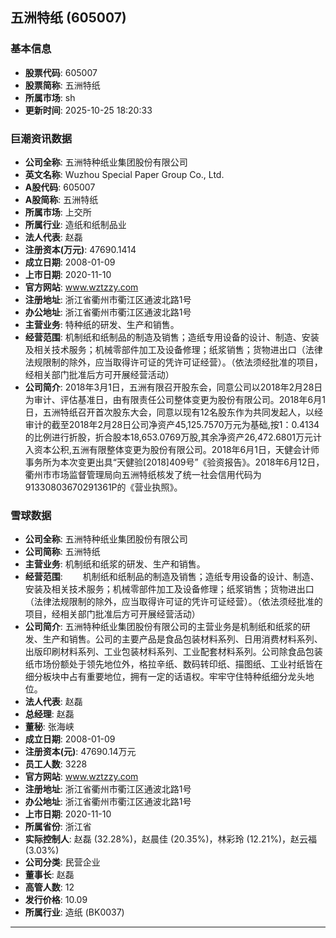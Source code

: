 ## 五洲特纸 (605007)

### 基本信息

- **股票代码**: 605007
- **股票简称**: 五洲特纸
- **所属市场**: sh
- **更新时间**: 2025-10-25 18:20:33

### 巨潮资讯数据

- **公司全称**: 五洲特种纸业集团股份有限公司
- **英文名称**: Wuzhou Special Paper Group Co., Ltd.
- **A股代码**: 605007
- **A股简称**: 五洲特纸
- **所属市场**: 上交所
- **所属行业**: 造纸和纸制品业
- **法人代表**: 赵磊
- **注册资本(万元)**: 47690.1414
- **成立日期**: 2008-01-09
- **上市日期**: 2020-11-10
- **官方网站**: www.wztzzy.com
- **注册地址**: 浙江省衢州市衢江区通波北路1号
- **办公地址**: 浙江省衢州市衢江区通波北路1号
- **主营业务**: 特种纸的研发、生产和销售。
- **经营范围**: 机制纸和纸制品的制造及销售；造纸专用设备的设计、制造、安装及相关技术服务；机械零部件加工及设备修理；纸浆销售；货物进出口（法律法规限制的除外，应当取得许可证的凭许可证经营）。（依法须经批准的项目，经相关部门批准后方可开展经营活动）
- **公司简介**: 2018年3月1日，五洲有限召开股东会，同意公司以2018年2月28日为审计、评估基准日，由有限责任公司整体变更为股份有限公司。2018年6月1日，五洲特纸召开首次股东大会，同意以现有12名股东作为共同发起人，以经审计的截至2018年2月28日公司净资产45,125.7570万元为基础,按1：0.4134的比例进行折股，折合股本18,653.0769万股,其余净资产26,472.6801万元计入资本公积,五洲有限整体变更为股份有限公司。2018年6月1日，天健会计师事务所为本次变更出具“天健验[2018]409号”《验资报告》。2018年6月12日，衢州市市场监督管理局向五洲特纸核发了统一社会信用代码为91330803670291361P的《营业执照》。

### 雪球数据

- **公司全称**: 五洲特种纸业集团股份有限公司
- **公司简称**: 五洲特纸
- **主营业务**: 机制纸和纸浆的研发、生产和销售。
- **经营范围**: 　　机制纸和纸制品的制造及销售；造纸专用设备的设计、制造、安装及相关技术服务；机械零部件加工及设备修理；纸浆销售；货物进出口（法律法规限制的除外，应当取得许可证的凭许可证经营）。（依法须经批准的项目，经相关部门批准后方可开展经营活动）
- **公司简介**: 五洲特种纸业集团股份有限公司的主营业务是机制纸和纸浆的研发、生产和销售。公司的主要产品是食品包装材料系列、日用消费材料系列、出版印刷材料系列、工业包装材料系列、工业配套材料系列。公司除食品包装纸市场份额处于领先地位外，格拉辛纸、数码转印纸、描图纸、工业衬纸皆在细分板块中占有重要地位，拥有一定的话语权。牢牢守住特种纸细分龙头地位。
- **法人代表**: 赵磊
- **总经理**: 赵磊
- **董秘**: 张海峡
- **成立日期**: 2008-01-09
- **注册资本(元)**: 47690.14万元
- **员工人数**: 3228
- **官方网站**: www.wztzzy.com
- **注册地址**: 浙江省衢州市衢江区通波北路1号
- **办公地址**: 浙江省衢州市衢江区通波北路1号
- **上市日期**: 2020-11-10
- **所属省份**: 浙江省
- **实际控制人**: 赵磊 (32.28%)，赵晨佳 (20.35%)，林彩玲 (12.21%)，赵云福 (3.03%)
- **公司分类**: 民营企业
- **董事长**: 赵磊
- **高管人数**: 12
- **发行价格**: 10.09
- **所属行业**: 造纸 (BK0037)

---